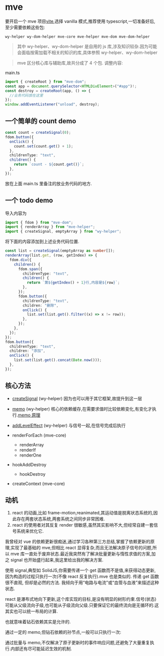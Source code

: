 # mve

要开启一个 mve 项目[vite](https://vite.dev/),选择 vanilla 模式,推荐使用 typescript,一切准备好后,至少需要依赖这些包:

```
wy-helper wy-dom-helper mve-core mve-helper mve-dom mve-dom-helper
```

> 其中 wy-helper、wy-dom-helper 是自用的 js 库,涉及知识较杂.因为可能会面临按需加载不相关的知识的库,具体参照 wy-helper、wy-dom-helper

> mve 区分核心库与辅助库,故共分成了 4 个包.
> 调整内容:

main.ts

```ts
import { createRoot } from "mve-dom";
const app = document.querySelector<HTMLDivElement>("#app")!;
const destroy = createRoot(app, () => {
  //业务代码放在这里
});
window.addEventListener("unload", destroy);
```

## 一个简单的 count demo

```ts
const count = createSignal(0);
fdom.button({
  onClick() {
    count.set(count.get() + 1);
  },
  childrenType: "text",
  children() {
    return `count - ${count.get()}`;
  },
});
```

放在上面 main.ts 里备注的放业务代码的地方.

## 一个 todo demo

导入内容为

```ts
import { fdom } from "mve-dom";
import { renderArray } from "mve-helper";
import { createSignal, emptyArray } from "wy-helper";
```

将下面的内容添加到上述业务代码位置.

```ts
const list = createSignal(emptyArray as number[]);
renderArray(list.get, (row, getIndex) => {
  fdom.div({
    children() {
      fdom.span({
        childrenType: "text",
        children() {
          return `第${getIndex() + 1}行,内容是${row}`;
        },
      });
      fdom.button({
        childrenType: "text",
        children: "删除",
        onClick() {
          list.set(list.get().filter((x) => x != row));
        },
      });
    },
  });
});
fdom.button({
  childrenType: "text",
  children: "添加",
  onClick() {
    list.set(list.get().concat(Date.now()));
  },
});
```

## 核心方法

- [createSignal](https://github.com/wy2010344/wy-helper/blob/main/wy-helper/src/signal.ts) (wy-helper) 因为也可以用于其它框架,故提升到这一层
- [memo](https://github.com/wy2010344/wy-helper/blob/main/wy-helper/src/signal.ts) (wy-helper) 核心的依赖缓存,在需要求值时比较依赖变化,有变化才执行.[memo 原理](https://github.com/wy2010344/wy-helper/blob/main/wy-helper/docs/memo的原理.md)
- [addLevelEffect](https://github.com/wy2010344/wy-helper/blob/main/wy-helper/src/signal.ts) (wy-helper) 与信号一起,在信号完成后执行

- renderForEach (mve-core)

  - renderArray
  - renderIf
  - renderOne

- hookAddDestroy

  - hookDestroy

- createContext (mve-core)

## 动机

1. react 的动画,比如 frame-motion,reanimated,其运动值是脱离状态系统的,因此存在两套状态系统,两套系统之间同步非常困难.
2. react 的使用者对其反复 render 很敏感,虽然其实影响不大,但经常自建一套信号系统来优化它.

我曾经对 vue 的依赖更新很痴迷,通过学习各种第三方总结,掌握了依赖更新的原理,实现了最基础的 mve,但相比 react 显得复杂,而且无法解决原子信号的问题,所以 mve 库一直处于废弃状态.最近我突然有了解决批量更新与惰性求值的方案,加之 signal 也开始盛行起来,我这里给出我的解决方案.

使用 signal,典型如 SolidJS,你需要传递一个 get 函数而不是值,来获得动态更新,因为构造的过程只执行一次(不像 react 反复执行).mve 也是类似的. 传递 get 函数很不直观, 但却是必然的方法. 我倾向于用“电路与电流”或“血管与血液”来描述这种状态.

react 是瀑布式地向下更新,这个库实现的目标,是没有明显的树形约束.信号(状态)可能从父级流向子级,也可能从子级流向父级.只要保证它的最终流向是无循环的.这其实也可以统一布局的计算.

也就意味着钻石依赖其实是允许的.

通过一定的 memo,但钻石依赖的孙节点,一般可以只执行一次:

通过批量与 memo,不仅解决了原子更新时的事件响应问题,还避免了大量重复执行.内部还有尽可能延迟生效的机制.
